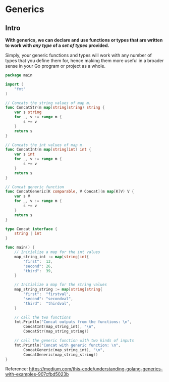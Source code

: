 # Generics

## Intro

**With generics, we can declare and use functions or types that are written to work with _any_ _type_ of a _set of types_ provided.**

Simply, your generic functions and types will work with any number of types that you define them for, hence making them more useful in a broader sense in your Go program or project as a whole.

```go
package main

import (
	"fmt"
)

// Concats the string values of map m.
func ConcatStr(m map[string]string) string {
	var s string
	for _, v := range m {
		s += v
	}
	return s
}

// Concats the int values of map m.
func ConcatInt(m map[string]int) int {
	var s int
	for _, v := range m {
		s += v
	}
	return s
}

// Concat generic function
func ConcatGeneric[K comparable, V Concat](m map[K]V) V {
	var s V
	for _, v := range m {
		s += v
	}
	return s
}

type Concat interface {
	string | int
}

func main() {
	// Initialize a map for the int values
	map_string_int := map[string]int{
		"first":  13,
		"second": 26,
		"third":  39,
	}

	// Initialize a map for the string values
	map_string_string := map[string]string{
		"first":  "firstval",
		"second": "secondval",
		"third":  "thirdval",
	}

	// call the two functions
	fmt.Println("Concat outputs from the functions: \n",
		ConcatInt(map_string_int), "\n",
		ConcatStr(map_string_string))

	// call the generic function with two kinds of inputs
	fmt.Println("Concat with generic function: \n",
		ConcatGeneric(map_string_int), "\n",
		ConcatGeneric(map_string_string))
}
```

Reference: https://medium.com/this-code/understanding-golang-generics-with-examples-907cfbd5023b
